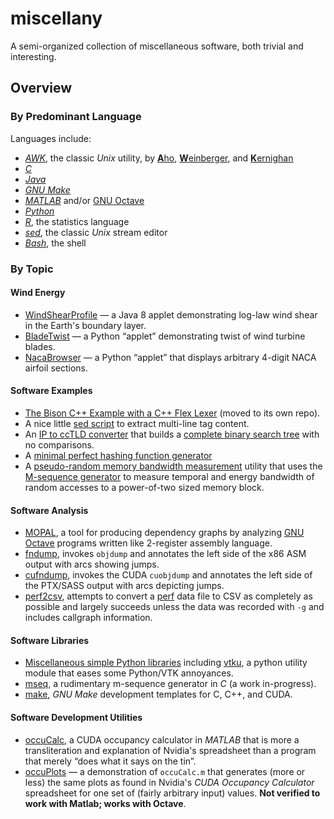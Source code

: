 miscellany
==========

A semi-organized collection of miscellaneous software, both trivial
and interesting.


Overview
--------

### By Predominant Language ###

Languages include:

  * [*AWK*](awk/), the classic _Unix_ utility, by [**A**ho](https://en.wikipedia.org/wiki/Alfred_Aho), [**W**einberger](https://en.wikipedia.org/wiki/Peter_J._Weinberger), and [**K**ernighan](https://en.wikipedia.org/wiki/Brian_Kernighan)
  * [*C*](c/)
  * [*Java*](java/)
  * [*GNU Make*](make/)
  * [*MATLAB*](matlab/) and/or [GNU Octave](http://www.gnu.org/software/octave/)
  * [*Python*](python/)
  * [*R*](R/), the statistics language
  * [*sed*](sed/), the classic _Unix_ stream editor
  * [*Bash*](shell/), the shell

### By Topic ###

#### Wind Energy ####

  * [WindShearProfile](java/WindShearProfile) — a Java 8 applet demonstrating
    log-law wind shear in the Earth's boundary layer.
  * [BladeTwist](python/BladeTwist) — a Python “applet” demonstrating
    twist of wind turbine blades.
  * [NacaBrowser](python/NacaBrowser) — a Python “applet” that
    displays arbitrary 4-digit NACA airfoil sections.

#### Software Examples ####

  * [The Bison C++ Example with a C++ Flex Lexer](https://github.com/EmmetCaulfield/bison-cxx-example) (moved to its own repo).
  * A nice little [sed script](sed/) to extract multi-line tag content.
  * An [IP to ccTLD converter](c/ip2cc/) that builds a [complete binary search tree](https://en.wikipedia.org/wiki/Binary_tree#Types_of_binary_trees) with no comparisons.
  * A [minimal perfect hashing function generator](c/phash/)
  * A [pseudo-random memory bandwidth measurement](c/prmembm) utility that uses the [M-sequence generator](c/mseq/) to measure temporal and energy bandwidth of random accesses to a power-of-two sized memory block.

#### Software Analysis ####

  * [MOPAL](awk/mopal/), a tool for producing dependency graphs by
    analyzing [GNU Octave](http://www.gnu.org/software/octave/)
    programs written like 2-register assembly language.
  * [fndump](awk/fndump), invokes `objdump` and annotates the left
    side of the x86 ASM output with arcs showing jumps.
  * [cufndump](awk/cufndump), invokes the CUDA `cuobjdump` and annotates
    the left side of the PTX/SASS output with arcs depicting jumps.
  * [perf2csv](shell/perf2csv), attempts to convert a
    [perf](https://perf.wiki.kernel.org/index.php/Main_Page) data file
    to CSV as completely as possible and largely succeeds unless the
    data was recorded with `-g` and includes callgraph information.

#### Software Libraries ####

  * [Miscellaneous simple Python libraries](python/lib/) including
    [vtku](python/lib/vtku/), a python utility module that eases some
    Python/VTK annoyances.
  * [mseq](c/mseq/), a rudimentary m-sequence generator in *C* (a work
    in-progress).
  * [make](make/), *GNU Make* development templates for C, C++, and
    CUDA.

#### Software Development Utilities ####

  * [occuCalc](matlab/cudaUtils/), a CUDA occupancy calculator in
    _MATLAB_ that is more a transliteration and explanation of
    Nvidia's spreadsheet than a program that merely “does what it says
    on the tin”.
  * [occuPlots](matlab/cudaUtils/) — a demonstration of `occuCalc.m`
    that generates (more or less) the same plots as found in Nvidia's
    *CUDA Occupancy Calculator* spreadsheet for one set of (fairly
    arbitrary input) values. **Not verified to work with Matlab; works
    with Octave**.
